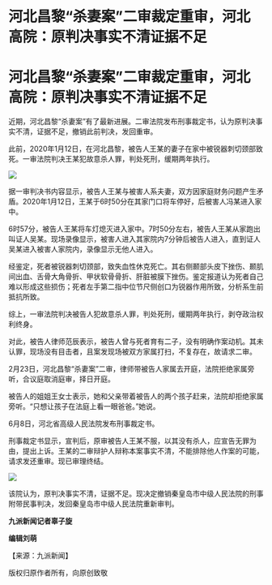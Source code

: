 # 河北昌黎“杀妻案”二审裁定重审，河北高院：原判决事实不清证据不足

# 河北昌黎“杀妻案”二审裁定重审，河北高院：原判决事实不清证据不足

近期，河北昌黎“杀妻案”有了最新进展。二审法院发布刑事裁定书，认为原判决事实不清，证据不足，撤销此前判决，发回重审。

此前，2020年1月12日，在河北昌黎，被告人王某的妻子在家中被锐器刺切颈部致死。一审法院判决王某犯故意杀人罪，判处死刑，缓期两年执行。

![](https://inews.gtimg.com/om_bt/O3tra63riseQ3KXyPDolmNYZYIhPxLUpJtEwC3WVF3pAkAA/1000)

据一审判决书内容显示，被告人王某与被害人系夫妻，双方因家庭财务问题产生矛盾。2020年1月12日，王某于6时50分在其家门口将车停好，后被害人冯某进入家中。

6时57分，被告人王某将车灯熄灭进入家中。7时50分左右，被告人王某从家跑出叫证人吴某。现场录像显示，被害人进入其家院内7分钟后被告人进入，直到证人吴某进入被害人家院内，录像显示无他人进入。

经鉴定，死者被锐器刺切颈部，致失血性休克死亡。其右侧颞部头皮下挫伤、颞肌间出血、舌骨大角骨折、甲状软骨骨折、肝脏被膜下挫伤。鉴定报道认为死者自己难以形成这些损伤；死者左手第二指中位节尺侧创口为锐器作用所致，分析系生前抵抗所致。

综上，一审法院判决被告人犯故意杀人罪，判处死刑，缓期两年执行，剥夺政治权利终身。

对此，被告人律师范辰表示，被告人曾与死者育有二子，没有明确作案动机。其未认罪，现场没有目击者，且案发现场被双方家属打扫，不复存在，故请求二审。

2月23日，河北昌黎“杀妻案”二审，律师带被告人家属去开庭，法院拒绝家属旁听，合议庭取消庭审，择日开庭。

被告人的姐姐王女士表示，她和父亲带着被告人的两个孩子赶来，法院却拒绝家属旁听。“只想让孩子在法庭上看一眼爸爸。”她说。

6月8日，河北省高级人民法院发布刑事裁定书。

刑事裁定书显示，宣判后，原审被告人王某不服，以其没有杀人，应宣告无罪为由，提出上诉。王某的二审辩护人辩称本案事实不清，不能排除他人作案的可能，请求发还重审。现已审理终结。

![](https://inews.gtimg.com/om_bt/OQHosRZXePW3ghIwUL18vMvVSQUN8Clr2LZy6B5L4INroAA/1000)

该院认为，原判决事实不清，证据不足。现决定撤销秦皇岛市中级人民法院的刑事附带民事判决，发回秦皇岛市中级人民法院重新审判。

**九派新闻记者辜子旋**

**编辑刘萌**

【来源：九派新闻】

版权归原作者所有，向原创致敬

